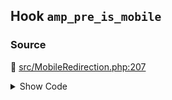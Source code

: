 ## Hook `amp_pre_is_mobile`

### Source

:link: [src/MobileRedirection.php:207](../../src/MobileRedirection.php#L207)

<details>
<summary>Show Code</summary>

```php
$pre_is_mobile = apply_filters( 'amp_pre_is_mobile', null );
```

</details>
